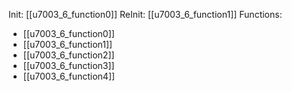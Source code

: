 Init: [[u7003_6_function0]]
ReInit: [[u7003_6_function1]]
Functions:
- [[u7003_6_function0]]
- [[u7003_6_function1]]
- [[u7003_6_function2]]
- [[u7003_6_function3]]
- [[u7003_6_function4]]
